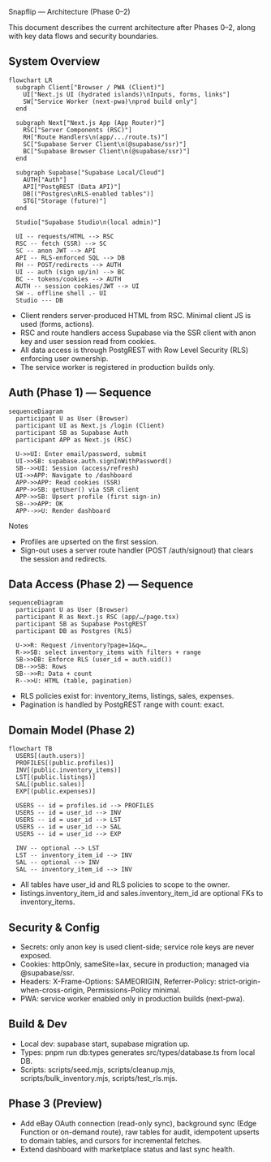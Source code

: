 Snapflip — Architecture (Phase 0–2)

This document describes the current architecture after Phases 0–2, along with key data flows and security boundaries.

## System Overview

```mermaid
flowchart LR
  subgraph Client["Browser / PWA (Client)"]
    UI["Next.js UI (hydrated islands)\nInputs, forms, links"]
    SW["Service Worker (next-pwa)\nprod build only"]
  end

  subgraph Next["Next.js App (App Router)"]
    RSC["Server Components (RSC)"]
    RH["Route Handlers\n(app/.../route.ts)"]
    SC["Supabase Server Client\n(@supabase/ssr)"]
    BC["Supabase Browser Client\n(@supabase/ssr)"]
  end

  subgraph Supabase["Supabase Local/Cloud"]
    AUTH["Auth"]
    API["PostgREST (Data API)"]
    DB[("Postgres\nRLS-enabled tables")]
    STG["Storage (future)"]
  end

  Studio["Supabase Studio\n(local admin)"]

  UI -- requests/HTML --> RSC
  RSC -- fetch (SSR) --> SC
  SC -- anon JWT --> API
  API -- RLS-enforced SQL --> DB
  RH -- POST/redirects --> AUTH
  UI -- auth (sign up/in) --> BC
  BC -- tokens/cookies --> AUTH
  AUTH -- session cookies/JWT --> UI
  SW -. offline shell .- UI
  Studio --- DB
```

- Client renders server-produced HTML from RSC. Minimal client JS is used (forms, actions).
- RSC and route handlers access Supabase via the SSR client with anon key and user session read from cookies.
- All data access is through PostgREST with Row Level Security (RLS) enforcing user ownership.
- The service worker is registered in production builds only.

## Auth (Phase 1) — Sequence

```mermaid
sequenceDiagram
  participant U as User (Browser)
  participant UI as Next.js /login (Client)
  participant SB as Supabase Auth
  participant APP as Next.js (RSC)

  U->>UI: Enter email/password, submit
  UI->>SB: supabase.auth.signInWithPassword()
  SB-->>UI: Session (access/refresh)
  UI->>APP: Navigate to /dashboard
  APP->>APP: Read cookies (SSR)
  APP->>SB: getUser() via SSR client
  APP->>SB: Upsert profile (first sign-in)
  SB-->>APP: OK
  APP-->>U: Render dashboard
```

Notes
- Profiles are upserted on the first session.
- Sign-out uses a server route handler (POST /auth/signout) that clears the session and redirects.

## Data Access (Phase 2) — Sequence

```mermaid
sequenceDiagram
  participant U as User (Browser)
  participant R as Next.js RSC (app/…/page.tsx)
  participant SB as Supabase PostgREST
  participant DB as Postgres (RLS)

  U->>R: Request /inventory?page=1&q=…
  R->>SB: select inventory_items with filters + range
  SB->>DB: Enforce RLS (user_id = auth.uid())
  DB-->>SB: Rows
  SB-->>R: Data + count
  R-->>U: HTML (table, pagination)
```

- RLS policies exist for: inventory_items, listings, sales, expenses.
- Pagination is handled by PostgREST range with count: exact.

## Domain Model (Phase 2)

```mermaid
flowchart TB
  USERS[(auth.users)]
  PROFILES[(public.profiles)]
  INV[(public.inventory_items)]
  LST[(public.listings)]
  SAL[(public.sales)]
  EXP[(public.expenses)]

  USERS -- id = profiles.id --> PROFILES
  USERS -- id = user_id --> INV
  USERS -- id = user_id --> LST
  USERS -- id = user_id --> SAL
  USERS -- id = user_id --> EXP

  INV -- optional --> LST
  LST -- inventory_item_id --> INV
  SAL -- optional --> INV
  SAL -- inventory_item_id --> INV
```

- All tables have user_id and RLS policies to scope to the owner.
- listings.inventory_item_id and sales.inventory_item_id are optional FKs to inventory_items.

## Security & Config

- Secrets: only anon key is used client-side; service role keys are never exposed.
- Cookies: httpOnly, sameSite=lax, secure in production; managed via @supabase/ssr.
- Headers: X-Frame-Options: SAMEORIGIN, Referrer-Policy: strict-origin-when-cross-origin, Permissions-Policy minimal.
- PWA: service worker enabled only in production builds (next-pwa).

## Build & Dev

- Local dev: supabase start, supabase migration up.
- Types: pnpm run db:types generates src/types/database.ts from local DB.
- Scripts: scripts/seed.mjs, scripts/cleanup.mjs, scripts/bulk_inventory.mjs, scripts/test_rls.mjs.

## Phase 3 (Preview)

- Add eBay OAuth connection (read-only sync), background sync (Edge Function or on-demand route), raw tables for audit, idempotent upserts to domain tables, and cursors for incremental fetches.
- Extend dashboard with marketplace status and last sync health.


